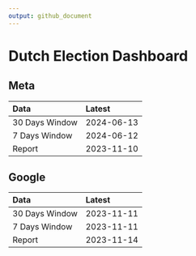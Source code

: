 ```yaml
---
output: github_document
---
```


# Dutch Election Dashboard



## Meta


|Data           |Latest     |
|:--------------|:----------|
|30 Days Window |2024-06-13 |
|7 Days Window  |2024-06-12 |
|Report         |2023-11-10 |

## Google


|Data           |Latest     |
|:--------------|:----------|
|30 Days Window |2023-11-11 |
|7 Days Window  |2023-11-11 |
|Report         |2023-11-14 |
